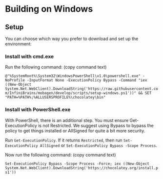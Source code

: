 # Building on Windows

## Setup
You can choose which way you prefer to download and set up the environment:

### Install with cmd.exe
Run the following command: (copy command text)

```@"%SystemRoot%\System32\WindowsPowerShell\v1.0\powershell.exe" -NoProfile -InputFormat None -ExecutionPolicy Bypass -Command "iex ((New-Object System.Net.WebClient).DownloadString('https://raw.githubusercontent.com/InfiniBrains/mobagen/develop/scripts/setup-windows.ps1'))" && SET "PATH=%PATH%;%ALLUSERSPROFILE%\chocolatey\bin"```

### Install with PowerShell.exe
With PowerShell, there is an additional step. You must ensure Get-ExecutionPolicy is not Restricted. We suggest using Bypass to bypass the policy to get things installed or AllSigned for quite a bit more security.

Run `Get-ExecutionPolicy`. If it returns `Restricted`, then run `Set-ExecutionPolicy AllSigned` or `Set-ExecutionPolicy Bypass -Scope Process`.

Now run the following command:   (copy command text)

```Set-ExecutionPolicy Bypass -Scope Process -Force; iex ((New-Object System.Net.WebClient).DownloadString('https://chocolatey.org/install.ps1'))```
